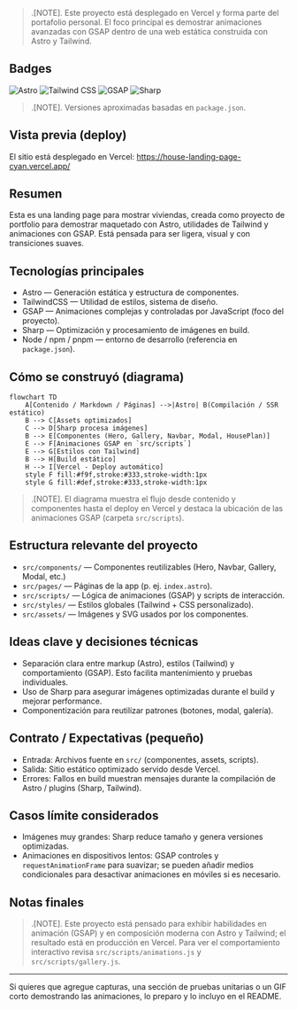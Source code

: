 
>.[NOTE]. Este proyecto está desplegado en Vercel y forma parte del portafolio personal. El foco principal es demostrar animaciones avanzadas con GSAP dentro de una web estática construida con Astro y Tailwind.

## Badges

![Astro](https://img.shields.io/badge/Astro-5.x-blue?logo=astro&logoColor=white)
![Tailwind CSS](https://img.shields.io/badge/TailwindCSS-4.x-teal?logo=tailwindcss&logoColor=white)
![GSAP](https://img.shields.io/badge/GSAP-3.x-brightgreen)
![Sharp](https://img.shields.io/badge/sharp-image-processing-orange)

>.[NOTE]. Versiones aproximadas basadas en `package.json`.

## Vista previa (deploy)

El sitio está desplegado en Vercel: https://house-landing-page-cyan.vercel.app/

## Resumen

Esta es una landing page para mostrar viviendas, creada como proyecto de portfolio para demostrar maquetado con Astro, utilidades de Tailwind y animaciones con GSAP. Está pensada para ser ligera, visual y con transiciones suaves.

## Tecnologías principales

- Astro — Generación estática y estructura de componentes.
- TailwindCSS — Utilidad de estilos, sistema de diseño.
- GSAP — Animaciones complejas y controladas por JavaScript (foco del proyecto).
- Sharp — Optimización y procesamiento de imágenes en build.
- Node / npm / pnpm — entorno de desarrollo (referencia en `package.json`).

## Cómo se construyó (diagrama)

```mermaid
flowchart TD
	A[Contenido / Markdown / Páginas] -->|Astro| B(Compilación / SSR estático)
	B --> C[Assets optimizados]
	C --> D[Sharp procesa imágenes]
	B --> E[Componentes (Hero, Gallery, Navbar, Modal, HousePlan)]
	E --> F[Animaciones GSAP en `src/scripts`]
	E --> G[Estilos con Tailwind]
	B --> H[Build estático]
	H --> I[Vercel - Deploy automático]
	style F fill:#f9f,stroke:#333,stroke-width:1px
	style G fill:#def,stroke:#333,stroke-width:1px
```

>.[NOTE]. El diagrama muestra el flujo desde contenido y componentes hasta el deploy en Vercel y destaca la ubicación de las animaciones GSAP (carpeta `src/scripts`).

## Estructura relevante del proyecto

- `src/components/` — Componentes reutilizables (Hero, Navbar, Gallery, Modal, etc.)
- `src/pages/` — Páginas de la app (p. ej. `index.astro`).
- `src/scripts/` — Lógica de animaciones (GSAP) y scripts de interacción.
- `src/styles/` — Estilos globales (Tailwind + CSS personalizado).
- `src/assets/` — Imágenes y SVG usados por los componentes.

## Ideas clave y decisiones técnicas

- Separación clara entre markup (Astro), estilos (Tailwind) y comportamiento (GSAP). Esto facilita mantenimiento y pruebas individuales.
- Uso de Sharp para asegurar imágenes optimizadas durante el build y mejorar performance.
- Componentización para reutilizar patrones (botones, modal, galería).

## Contrato / Expectativas (pequeño)

- Entrada: Archivos fuente en `src/` (componentes, assets, scripts).
- Salida: Sitio estático optimizado servido desde Vercel.
- Errores: Fallos en build muestran mensajes durante la compilación de Astro / plugins (Sharp, Tailwind).

## Casos límite considerados

- Imágenes muy grandes: Sharp reduce tamaño y genera versiones optimizadas.
- Animaciones en dispositivos lentos: GSAP controles y `requestAnimationFrame` para suavizar; se pueden añadir medios condicionales para desactivar animaciones en móviles si es necesario.

## Notas finales

>.[NOTE]. Este proyecto está pensado para exhibir habilidades en animación (GSAP) y en composición moderna con Astro y Tailwind; el resultado está en producción en Vercel. Para ver el comportamiento interactivo revisa `src/scripts/animations.js` y `src/scripts/gallery.js`.

---

Si quieres que agregue capturas, una sección de pruebas unitarias o un GIF corto demostrando las animaciones, lo preparo y lo incluyo en el README.
